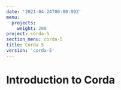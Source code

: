 ```yaml
---
date: '2021-04-24T00:00:00Z'
menu:
  projects:
    weight: 200
project: corda-5
section_menu: corda-5
title: Corda 5
version: 'corda-5'
---
```


# Introduction to Corda
